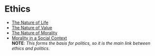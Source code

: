 # Ethics
- [The Nature of Life](https://pranigopu.github.io/seeking-the-essentials/philosophy/ethics/nature-of-life.html)
- [The Nature of Value](https://pranigopu.github.io/seeking-the-essentials/philosophy/ethics/nature-of-value.html)
- [The Nature of Morality](https://pranigopu.github.io/seeking-the-essentials/philosophy/ethics/nature-of-morality.html)
- [Morality in a Social Context](https://pranigopu.github.io/seeking-the-essentials/philosophy/ethics/morality-in-social-context.html) <br> **NOTE**: _This forms the basis for politics, so it is the main link between ethics and politics._